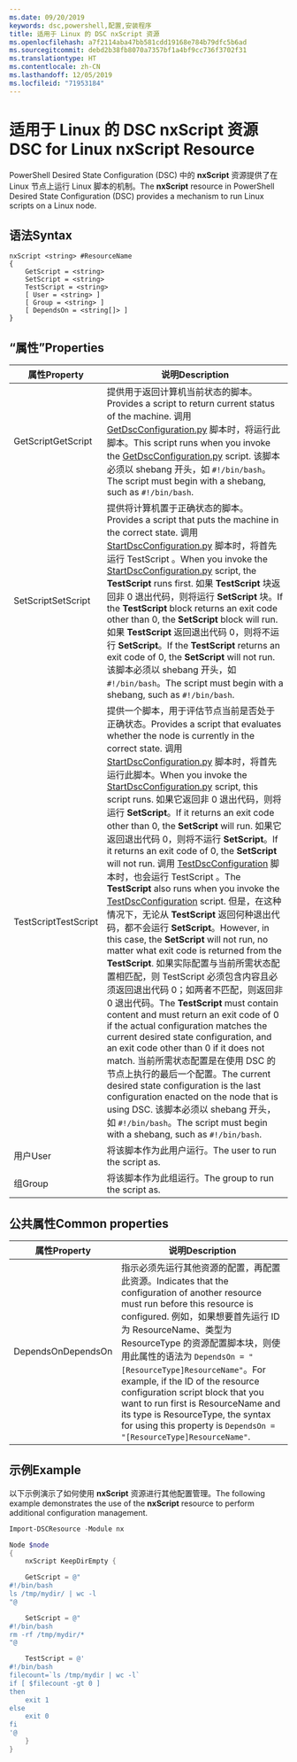```yaml
---
ms.date: 09/20/2019
keywords: dsc,powershell,配置,安装程序
title: 适用于 Linux 的 DSC nxScript 资源
ms.openlocfilehash: a7f2114aba47bb581cdd19168e784b79dfc5b6ad
ms.sourcegitcommit: debd2b38fb8070a7357bf1a4bf9cc736f3702f31
ms.translationtype: HT
ms.contentlocale: zh-CN
ms.lasthandoff: 12/05/2019
ms.locfileid: "71953184"
---
```

# <a name="dsc-for-linux-nxscript-resource"></a><span data-ttu-id="fcfd9-103">适用于 Linux 的 DSC nxScript 资源</span><span class="sxs-lookup"><span data-stu-id="fcfd9-103">DSC for Linux nxScript Resource</span></span>

<span data-ttu-id="fcfd9-104">PowerShell Desired State Configuration (DSC) 中的 **nxScript** 资源提供了在 Linux 节点上运行 Linux 脚本的机制。</span><span class="sxs-lookup"><span data-stu-id="fcfd9-104">The **nxScript** resource in PowerShell Desired State Configuration (DSC) provides a mechanism to run Linux scripts on a Linux node.</span></span>

## <a name="syntax"></a><span data-ttu-id="fcfd9-105">语法</span><span class="sxs-lookup"><span data-stu-id="fcfd9-105">Syntax</span></span>

```Syntax
nxScript <string> #ResourceName
{
    GetScript = <string>
    SetScript = <string>
    TestScript = <string>
    [ User = <string> ]
    [ Group = <string> ]
    [ DependsOn = <string[]> ]
}
```

## <a name="properties"></a><span data-ttu-id="fcfd9-106">“属性”</span><span class="sxs-lookup"><span data-stu-id="fcfd9-106">Properties</span></span>

|<span data-ttu-id="fcfd9-107">属性</span><span class="sxs-lookup"><span data-stu-id="fcfd9-107">Property</span></span> |<span data-ttu-id="fcfd9-108">说明</span><span class="sxs-lookup"><span data-stu-id="fcfd9-108">Description</span></span> |
|---|---|
|<span data-ttu-id="fcfd9-109">GetScript</span><span class="sxs-lookup"><span data-stu-id="fcfd9-109">GetScript</span></span> |<span data-ttu-id="fcfd9-110">提供用于返回计算机当前状态的脚本。</span><span class="sxs-lookup"><span data-stu-id="fcfd9-110">Provides a script to return current status of the machine.</span></span> <span data-ttu-id="fcfd9-111">调用 [GetDscConfiguration.py](https://github.com/Microsoft/PowerShell-DSC-for-Linux#performing-dsc-operations-from-the-linux-computer) 脚本时，将运行此脚本。</span><span class="sxs-lookup"><span data-stu-id="fcfd9-111">This script runs when you invoke the [GetDscConfiguration.py](https://github.com/Microsoft/PowerShell-DSC-for-Linux#performing-dsc-operations-from-the-linux-computer) script.</span></span> <span data-ttu-id="fcfd9-112">该脚本必须以 shebang 开头，如 `#!/bin/bash`。</span><span class="sxs-lookup"><span data-stu-id="fcfd9-112">The script must begin with a shebang, such as `#!/bin/bash`.</span></span> |
|<span data-ttu-id="fcfd9-113">SetScript</span><span class="sxs-lookup"><span data-stu-id="fcfd9-113">SetScript</span></span> |<span data-ttu-id="fcfd9-114">提供将计算机置于正确状态的脚本。</span><span class="sxs-lookup"><span data-stu-id="fcfd9-114">Provides a script that puts the machine in the correct state.</span></span> <span data-ttu-id="fcfd9-115">调用 [StartDscConfiguration.py](https://github.com/Microsoft/PowerShell-DSC-for-Linux#performing-dsc-operations-from-the-linux-computer) 脚本时，将首先运行 TestScript  。</span><span class="sxs-lookup"><span data-stu-id="fcfd9-115">When you invoke the [StartDscConfiguration.py](https://github.com/Microsoft/PowerShell-DSC-for-Linux#performing-dsc-operations-from-the-linux-computer) script, the **TestScript** runs first.</span></span> <span data-ttu-id="fcfd9-116">如果 **TestScript** 块返回非 0 退出代码，则将运行 **SetScript** 块。</span><span class="sxs-lookup"><span data-stu-id="fcfd9-116">If the **TestScript** block returns an exit code other than 0, the **SetScript** block will run.</span></span> <span data-ttu-id="fcfd9-117">如果 **TestScript** 返回退出代码 0，则将不运行 **SetScript**。</span><span class="sxs-lookup"><span data-stu-id="fcfd9-117">If the **TestScript** returns an exit code of 0, the **SetScript** will not run.</span></span> <span data-ttu-id="fcfd9-118">该脚本必须以 shebang 开头，如 `#!/bin/bash`。</span><span class="sxs-lookup"><span data-stu-id="fcfd9-118">The script must begin with a shebang, such as `#!/bin/bash`.</span></span> |
|<span data-ttu-id="fcfd9-119">TestScript</span><span class="sxs-lookup"><span data-stu-id="fcfd9-119">TestScript</span></span> |<span data-ttu-id="fcfd9-120">提供一个脚本，用于评估节点当前是否处于正确状态。</span><span class="sxs-lookup"><span data-stu-id="fcfd9-120">Provides a script that evaluates whether the node is currently in the correct state.</span></span> <span data-ttu-id="fcfd9-121">调用 [StartDscConfiguration.py](https://github.com/Microsoft/PowerShell-DSC-for-Linux#performing-dsc-operations-from-the-linux-computer) 脚本时，将首先运行此脚本。</span><span class="sxs-lookup"><span data-stu-id="fcfd9-121">When you invoke the [StartDscConfiguration.py](https://github.com/Microsoft/PowerShell-DSC-for-Linux#performing-dsc-operations-from-the-linux-computer) script, this script runs.</span></span> <span data-ttu-id="fcfd9-122">如果它返回非 0 退出代码，则将运行 **SetScript**。</span><span class="sxs-lookup"><span data-stu-id="fcfd9-122">If it returns an exit code other than 0, the **SetScript** will run.</span></span> <span data-ttu-id="fcfd9-123">如果它返回退出代码 0，则将不运行 **SetScript**。</span><span class="sxs-lookup"><span data-stu-id="fcfd9-123">If it returns an exit code of 0, the **SetScript** will not run.</span></span> <span data-ttu-id="fcfd9-124">调用 [TestDscConfiguration](https://github.com/Microsoft/PowerShell-DSC-for-Linux#performing-dsc-operations-from-the-linux-computer) 脚本时，也会运行 TestScript  。</span><span class="sxs-lookup"><span data-stu-id="fcfd9-124">The **TestScript** also runs when you invoke the [TestDscConfiguration](https://github.com/Microsoft/PowerShell-DSC-for-Linux#performing-dsc-operations-from-the-linux-computer) script.</span></span> <span data-ttu-id="fcfd9-125">但是，在这种情况下，无论从 **TestScript** 返回何种退出代码，都不会运行 **SetScript**。</span><span class="sxs-lookup"><span data-stu-id="fcfd9-125">However, in this case, the **SetScript** will not run, no matter what exit code is returned from the **TestScript**.</span></span> <span data-ttu-id="fcfd9-126">如果实际配置与当前所需状态配置相匹配，则 TestScript  必须包含内容且必须返回退出代码 0；如两者不匹配，则返回非 0 退出代码。</span><span class="sxs-lookup"><span data-stu-id="fcfd9-126">The **TestScript** must contain content and must return an exit code of 0 if the actual configuration matches the current desired state configuration, and an exit code other than 0 if it does not match.</span></span> <span data-ttu-id="fcfd9-127">当前所需状态配置是在使用 DSC 的节点上执行的最后一个配置。</span><span class="sxs-lookup"><span data-stu-id="fcfd9-127">The current desired state configuration is the last configuration enacted on the node that is using DSC.</span></span> <span data-ttu-id="fcfd9-128">该脚本必须以 shebang 开头，如 `#!/bin/bash`。</span><span class="sxs-lookup"><span data-stu-id="fcfd9-128">The script must begin with a shebang, such as `#!/bin/bash`.</span></span> |
|<span data-ttu-id="fcfd9-129">用户</span><span class="sxs-lookup"><span data-stu-id="fcfd9-129">User</span></span> |<span data-ttu-id="fcfd9-130">将该脚本作为此用户运行。</span><span class="sxs-lookup"><span data-stu-id="fcfd9-130">The user to run the script as.</span></span> |
|<span data-ttu-id="fcfd9-131">组</span><span class="sxs-lookup"><span data-stu-id="fcfd9-131">Group</span></span> |<span data-ttu-id="fcfd9-132">将该脚本作为此组运行。</span><span class="sxs-lookup"><span data-stu-id="fcfd9-132">The group to run the script as.</span></span> |

## <a name="common-properties"></a><span data-ttu-id="fcfd9-133">公共属性</span><span class="sxs-lookup"><span data-stu-id="fcfd9-133">Common properties</span></span>

|<span data-ttu-id="fcfd9-134">属性</span><span class="sxs-lookup"><span data-stu-id="fcfd9-134">Property</span></span> |<span data-ttu-id="fcfd9-135">说明</span><span class="sxs-lookup"><span data-stu-id="fcfd9-135">Description</span></span> |
|---|---|
|<span data-ttu-id="fcfd9-136">DependsOn</span><span class="sxs-lookup"><span data-stu-id="fcfd9-136">DependsOn</span></span> |<span data-ttu-id="fcfd9-137">指示必须先运行其他资源的配置，再配置此资源。</span><span class="sxs-lookup"><span data-stu-id="fcfd9-137">Indicates that the configuration of another resource must run before this resource is configured.</span></span> <span data-ttu-id="fcfd9-138">例如，如果想要首先运行 ID 为 ResourceName、类型为 ResourceType 的资源配置脚本块，则使用此属性的语法为 `DependsOn = "[ResourceType]ResourceName"`。</span><span class="sxs-lookup"><span data-stu-id="fcfd9-138">For example, if the ID of the resource configuration script block that you want to run first is ResourceName and its type is ResourceType, the syntax for using this property is `DependsOn = "[ResourceType]ResourceName"`.</span></span> |

## <a name="example"></a><span data-ttu-id="fcfd9-139">示例</span><span class="sxs-lookup"><span data-stu-id="fcfd9-139">Example</span></span>

<span data-ttu-id="fcfd9-140">以下示例演示了如何使用 **nxScript** 资源进行其他配置管理。</span><span class="sxs-lookup"><span data-stu-id="fcfd9-140">The following example demonstrates the use of the **nxScript** resource to perform additional configuration management.</span></span>

```powershell
Import-DSCResource -Module nx

Node $node
{
    nxScript KeepDirEmpty {

    GetScript = @"
#!/bin/bash
ls /tmp/mydir/ | wc -l
"@

    SetScript = @"
#!/bin/bash
rm -rf /tmp/mydir/*
"@

    TestScript = @'
#!/bin/bash
filecount=`ls /tmp/mydir | wc -l`
if [ $filecount -gt 0 ]
then
    exit 1
else
    exit 0
fi
'@
    }
}
```
